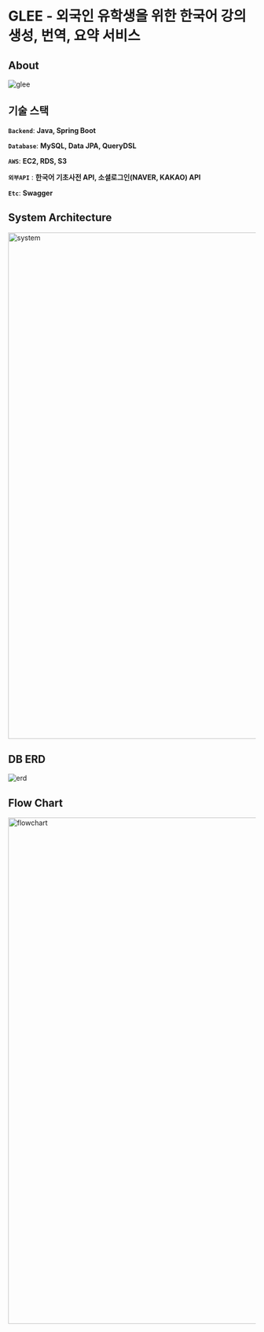 # GLEE - 외국인 유학생을 위한 한국어 강의 생성, 번역, 요약 서비스
## About
![glee](https://github.com/user-attachments/assets/a6751d25-3925-4e3c-b7f0-139b3fc5b482)

## 기술 스택

**`Backend`**: **Java, Spring Boot**

**`Database`**: **MySQL, Data JPA, QueryDSL**

**`AWS`**: **EC2, RDS, S3**

**`외부API`** : **한국어 기초사전 API, 소셜로그인(NAVER, KAKAO) API**

**`Etc`**: **Swagger**

## System Architecture
<img width="1029" alt="system" src="https://github.com/user-attachments/assets/889fe27a-11f5-4550-b2f8-e60176af8793">

## DB ERD
![erd](https://github.com/user-attachments/assets/b3c0b392-6b79-48e1-9de6-bc2752260be1)

## Flow Chart
<img width="1029" alt="flowchart" src="https://github.com/user-attachments/assets/28abc547-e353-4a77-a425-23458a2a8e54">
